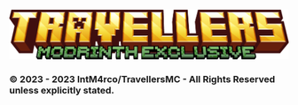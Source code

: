 ![](https://raw.githubusercontent.com/TravellersMC/Travellers/main/MODRINTH.png)

### © 2023 - 2023 IntM4rco/TravellersMC - All Rights Reserved unless explicitly stated.
